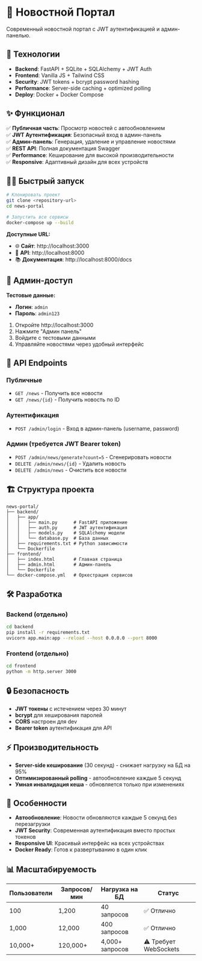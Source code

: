 # 📰 Новостной Портал

Современный новостной портал с JWT аутентификацией и админ-панелью.

## 🚀 Технологии

- **Backend**: FastAPI + SQLite + SQLAlchemy + JWT Auth
- **Frontend**: Vanilla JS + Tailwind CSS
- **Security**: JWT tokens + bcrypt password hashing
- **Performance**: Server-side caching + optimized polling
- **Deploy**: Docker + Docker Compose

## ✨ Функционал

✅ **Публичная часть**: Просмотр новостей с автообновлением  
✅ **JWT Аутентификация**: Безопасный вход в админ-панель  
✅ **Админ-панель**: Генерация, удаление и управление новостями  
✅ **REST API**: Полная документация Swagger  
✅ **Performance**: Кеширование для высокой производительности  
✅ **Responsive**: Адаптивный дизайн для всех устройств  

## 🏃‍♂️ Быстрый запуск

```bash
# Клонировать проект
git clone <repository-url>
cd news-portal

# Запустить все сервисы
docker-compose up --build
```

**Доступные URL:**
- 🌐 **Сайт**: http://localhost:3000
- 🔧 **API**: http://localhost:8000
- 📚 **Документация**: http://localhost:8000/docs

## 🔐 Админ-доступ

**Тестовые данные:**
- **Логин**: `admin`
- **Пароль**: `admin123`

1. Откройте http://localhost:3000
2. Нажмите "Админ панель"
3. Войдите с тестовыми данными
4. Управляйте новостями через удобный интерфейс

## 📡 API Endpoints

### Публичные
- `GET /news` - Получить все новости
- `GET /news/{id}` - Получить новость по ID

### Аутентификация
- `POST /admin/login` - Вход в админ-панель (username, password)

### Админ (требуется JWT Bearer token)
- `POST /admin/news/generate?count=5` - Сгенерировать новости
- `DELETE /admin/news/{id}` - Удалить новость
- `DELETE /admin/news` - Очистить все новости

## 🏗️ Структура проекта

```
news-portal/
├── backend/
│   ├── app/
│   │   ├── main.py      # FastAPI приложение
│   │   ├── auth.py      # JWT аутентификация
│   │   ├── models.py    # SQLAlchemy модели
│   │   └── database.py  # База данных
│   ├── requirements.txt # Python зависимости
│   └── Dockerfile
├── frontend/
│   ├── index.html       # Главная страница
│   ├── admin.html       # Админ-панель
│   └── Dockerfile
└── docker-compose.yml   # Оркестрация сервисов
```

## 🛠️ Разработка

### Backend (отдельно)
```bash
cd backend
pip install -r requirements.txt
uvicorn app.main:app --reload --host 0.0.0.0 --port 8000
```

### Frontend (отдельно)
```bash
cd frontend
python -m http.server 3000
```

## 🔒 Безопасность

- **JWT токены** с истечением через 30 минут
- **bcrypt** для хеширования паролей
- **CORS** настроен для dev
- **Bearer token** аутентификация для API

## ⚡ Производительность

- **Server-side кеширование** (30 секунд) - снижает нагрузку на БД на 95%
- **Оптимизированный polling** - автообновление каждые 5 секунд
- **Умная инвалидация кеша** - обновляется только при изменениях


## 🎯 Особенности

- **Автообновление**: Новости обновляются каждые 5 секунд без перезагрузки
- **JWT Security**: Современная аутентификация вместо простых токенов
- **Responsive UI**: Красивый интерфейс на всех устройствах
- **Docker Ready**: Готов к развертыванию в один клик

## 📊 Масштабируемость

| Пользователи | Запросов/мин | Нагрузка на БД | Статус |
|-------------|-------------|---------------|--------|
| 100         | 1,200       | 40 запросов   | ✅ Отлично |
| 1,000       | 12,000      | 400 запросов  | ✅ Отлично |
| 10,000+     | 120,000+    | 4,000+ запросов| ⚠️ Требует WebSockets |
